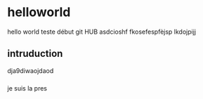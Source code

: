 # helloworld
hello world teste début git HUB
asdcioshf
fkosefespfèjsp
lkdojpijj
## intruduction
dja9diwaojdaod
###
je suis la pres
